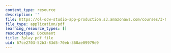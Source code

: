 ```yaml
---
content_type: resource
description: ''
file: https://ol-ocw-studio-app-production.s3.amazonaws.com/courses/3-091sc-introduction-to-solid-state-chemistry-fall-2010/67ce270352b383d570eb360ae09979e9_0oqHExM3_Ko.pdf
file_type: application/pdf
learning_resource_types: []
resourcetype: Document
title: 3play pdf file
uid: 67ce2703-52b3-83d5-70eb-360ae09979e9
---
```

